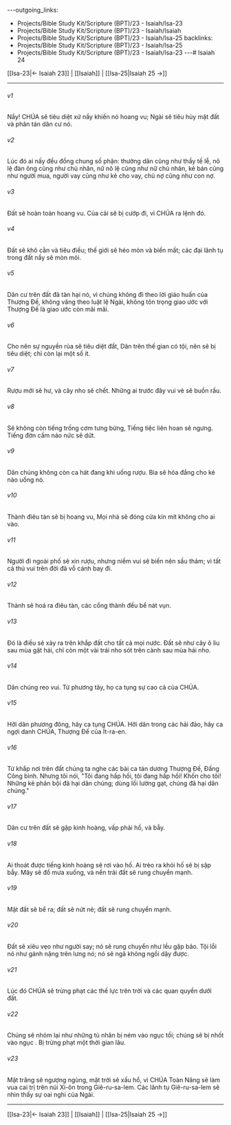 ---outgoing_links:
  - Projects/Bible Study Kit/Scripture (BPT)/23 - Isaiah/Isa-23
  - Projects/Bible Study Kit/Scripture (BPT)/23 - Isaiah/Isaiah
  - Projects/Bible Study Kit/Scripture (BPT)/23 - Isaiah/Isa-25
backlinks:
  - Projects/Bible Study Kit/Scripture (BPT)/23 - Isaiah/Isa-25
  - Projects/Bible Study Kit/Scripture (BPT)/23 - Isaiah/Isa-23
---# Isaiah 24

[[Isa-23|← Isaiah 23]] | [[Isaiah]] | [[Isa-25|Isaiah 25 →]]
***



###### v1 
Nầy! CHÚA sẽ tiêu diệt xứ nầy khiến nó hoang vu; Ngài sẽ tiêu hủy mặt đất và phân tán dân cư nó. 

###### v2 
Lúc đó ai nấy đều đồng chung số phận: thường dân cũng như thầy tế lễ, nô lệ đàn ông cũng như chủ nhân, nữ nô lệ cũng như nữ chủ nhân, kẻ bán cũng như người mua, người vay cũng như kẻ cho vay, chủ nợ cũng như con nợ. 

###### v3 
Đất sẽ hoàn toàn hoang vu. Của cải sẽ bị cướp đi, vì CHÚA ra lệnh đó. 

###### v4 
Đất sẽ khô cằn và tiêu điều; thế giới sẽ héo mòn và biến mất; các đại lãnh tụ trong đất nầy sẽ mòn mỏi. 

###### v5 
Dân cư trên đất đã tàn hại nó, vì chúng không đi theo lời giáo huấn của Thượng Đế, không vâng theo luật lệ Ngài, không tôn trọng giao ước với Thượng Đế là giao ước còn mãi mãi. 

###### v6 
Cho nên sự nguyền rủa sẽ tiêu diệt đất, Dân trên thế gian có tội, nên sẽ bị tiêu diệt; chỉ còn lại một số ít. 

###### v7 
Rượu mới sẽ hư, và cây nho sẽ chết. Những ai trước đây vui vẻ sẽ buồn rầu. 

###### v8 
Sẽ không còn tiếng trống cơm tưng bừng, Tiếng tiệc liên hoan sẽ ngưng. Tiếng đờn cầm náo nức sẽ dứt. 

###### v9 
Dân chúng không còn ca hát đang khi uống rượu. Bia sẽ hóa đắng cho kẻ nào uống nó. 

###### v10 
Thành điêu tàn sẽ bị hoang vu, Mọi nhà sẽ đóng cửa kín mít không cho ai vào. 

###### v11 
Người đi ngoài phố sẽ xin rượu, nhưng niềm vui sẽ biến nên sầu thảm; vì tất cả thú vui trên đời đã vỗ cánh bay đi. 

###### v12 
Thành sẽ hoá ra điêu tàn, các cổng thành đều bể nát vụn. 

###### v13 
Đó là điều sẻ xảy ra trên khắp đất cho tất cả mọi nước. Đất sẽ như cây ô liu sau mùa gặt hái, chỉ còn một vài trái nho sót trên cành sau mùa hái nho. 

###### v14 
Dân chúng reo vui. Từ phương tây, họ ca tụng sự cao cả của CHÚA. 

###### v15 
Hỡi dân phương đông, hãy ca tụng CHÚA. Hỡi dân trong các hải đảo, hãy ca ngợi danh CHÚA, Thượng Đế của Ít-ra-en. 

###### v16 
Từ khắp nơi trên đất chúng ta nghe các bài ca tán dương Thượng Đế, Đấng Công bình. Nhưng tôi nói, "Tôi đang hấp hối, tôi đang hấp hối! Khốn cho tôi! Những kẻ phản bội đã hại dân chúng; dùng lối lường gạt, chúng đã hại dân chúng." 

###### v17 
Dân cư trên đất sẽ gặp kinh hoàng, vấp phải hố, và bẫy. 

###### v18 
Ai thoát được tiếng kinh hoàng sẽ rơi vào hố. Ai trèo ra khỏi hố sẽ bị sập bẫy. Mây sẽ đổ mưa xuống, và nền trái đất sẽ rung chuyển mạnh. 

###### v19 
Mặt đất sẽ bể ra; đất sẽ nứt nẻ; đất sẽ rung chuyển mạnh. 

###### v20 
Đất sẽ xiêu vẹo như người say; nó sẽ rung chuyển như lều gặp bão. Tội lỗi nó như gánh nặng trên lưng nó; nó sẽ ngã không ngồi dậy được. 

###### v21 
Lúc đó CHÚA sẽ trừng phạt các thế lực trên trời và các quan quyền dưới đất. 

###### v22 
Chúng sẽ nhóm lại như những tù nhân bị ném vào ngục tối; chúng sẽ bị nhốt vào ngục . Bị trừng phạt một thời gian lâu. 

###### v23 
Mặt trăng sẽ ngượng ngùng, mặt trời sẽ xấu hổ, vì CHÚA Toàn Năng sẽ làm vua cai trị trên núi Xi-ôn trong Giê-ru-sa-lem. Các lãnh tụ Giê-ru-sa-lem sẽ nhìn thấy sự oai nghi của Ngài.

***
[[Isa-23|← Isaiah 23]] | [[Isaiah]] | [[Isa-25|Isaiah 25 →]]
